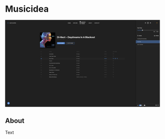 # Musicidea

![alt text](https://github.com/matis-dk/musicidea/blob/master/case.png)

## About

Text